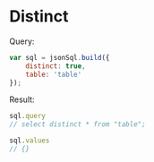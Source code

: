 # Distinct

Query:

``` js
var sql = jsonSql.build({
    distinct: true,
    table: 'table'
});
```

Result:

``` js
sql.query
// select distinct * from "table";

sql.values
// {}
```
